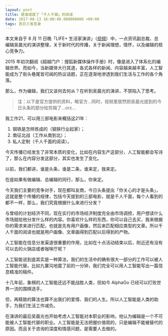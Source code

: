 ```yaml
---
layout: post
title: 是谁成就了「千人千面」的阅读
date: 2017-08-13 16:00:00.000000000 +09:00
tags: 吾日三省吾身
---
```


本文来自于 8 月 11 日晚「LIFE+ 生活家演讲」（[视频](https://view.inews.qq.com/a/ZLV2017080902894302)）中，一点资讯副总裁、总编辑吴晨光的演讲整理，关于新时代的传播，关于新闻理想，情怀，以及编辑的核心竞争力。

2015 年初次翻阅《超越门户：搜狐新媒体操作手册》时，像是进入了体系化的编辑世界。而如今，当新媒体大行其道，各式各样的新闻、内容越来越丰富，人工智能成为了街头巷尾皆可闻的热议话题，正在逐渐地渗透到我们生活与工作的各个角落。

那么，作为编辑，我们又该何去何从？在听到吴晨光的演讲，不禁陷入了思考。

> 注：以下是官方提供的资料，略官方...同时，视频里居然把吴晨光提到的今日头条的部分给剪辑了...orz...

我工作21，可以用三部电影来概括这21年：

1. 钢铁是怎样炼成的（钢铁行业起家）；
2. 南征北战（工作从南到北）；3. 私人定制（千人千面的阅读）。今天传播已经发生了非常本质的变化，比如在内容生产这部分，人工智能都会写诗了，那么在内容分发这部分，其实也发生了变化。

以前，我们都讲，谁是头条，谁是二条，谁来定，我来定。

在座如果有做编辑、总编辑的同行，那么，你来定。

今天我们主要的竞争对手，现在都叫友商，今日头条提出「你关心的才是头条」，这就是整个传播的规律，包括今天提到的三部电影，就是千人千面，每个人看到的都不一样，那么，我们究竟根据什么来进行分发？

与曾经的计划经济不同，现在实行的市场经济制度完全由市场调控，用户想读什么市场就给他分发什么样的内容。你喜欢什么样的东西，你可以自己去买，我来根据你的需求来进行匹配，也就是先有用户画像，然后来匹配相应类型的文章。所以千人千面的阅读也就是用户画像、文章画得到匹配以后得到的产物。
人工智能在信息分发渠道很重要的作用，比如在十点活动结束以后，附近还有没有可以去的火锅店或者咖啡厅呢？人工智能说到底其实是一种算法，我们的生活中的确有很大一部分的工作可以被人工智能代替。比如九寨沟地震了前的一分钟，我们完全可以用人工智能写出一篇信息精准的稿件。
十几年前，象棋的人工智能还远不能战胜人类，但如今 AlphaGo 已经可以打败世界一流的围棋选手。但，再精致的算法也算不出我们的爱情、我们的人生。所以人工智能是人类的助手，为我们生活工作减负。在演讲的最后吴晨光也开始考虑人工智能对本职业的影响，他认为编辑是一个不可能被人工智能代替的职业。人工智能是无法把握价值观的，只是编辑不能被替代的原因。而且关于咨询的深度和情感问题，是需要人去做的。